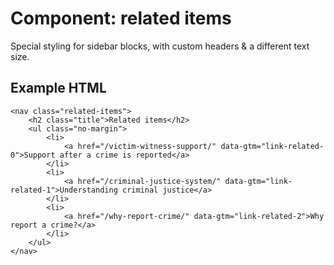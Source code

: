 # Component: related items

Special styling for sidebar blocks, with custom headers & a different text size.

## Example HTML

    <nav class="related-items">
        <h2 class="title">Related items</h2>
        <ul class="no-margin">
            <li>
                <a href="/victim-witness-support/" data-gtm="link-related-0">Support after a crime is reported</a>
            </li>
            <li>
                <a href="/criminal-justice-system/" data-gtm="link-related-1">Understanding criminal justice</a>
            </li>
            <li>
                <a href="/why-report-crime/" data-gtm="link-related-2">Why report a crime?</a>
            </li>
        </ul>
    </nav>

